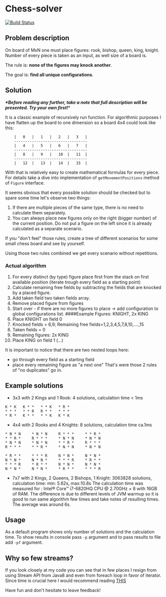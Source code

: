 # Chess-solver
[![Build Status](https://travis-ci.org/FrancoCorleone/chess-solver.png?branch=master)](https://travis-ci.org/FrancoCorleone/chess-solver)

## Problem description
On board of MxN one must place figures: rook, bishop, queen, king, knight. Number of every piece is taken as an input, as well size of a board is.

The rule is: **none of the figures may knock another**.

The goal is: **find all unique configurations**.
## Solution
***\*Before reading any further, take a note that full description will be presented. Try your own first!***\*



It is a classic example of recursively run function. For algorithmic purposes I have flatten up the board to one dimension so a board 4x4 could look like this:
```
    |   0   |   1   |   2   |   3   |
    ---------------------------------
    |   4   |   5   |   6   |   7   |
    ---------------------------------
    |   8   |   9   |   10  |   11  |
    ---------------------------------
    |   12  |   13  |   14  |   15  |
```
With that is relatively easy to create mathematical formulas for every piece. For details take a dive into implementation of `getMovementPositions` method of `Figure` interface.

It seems obvious that every possible solution should be checked but to spare some time let's observe two things:
1. If there are multiple pieces of the same type, there is no need to calculate them separately.
2. You can always place new figures only on the right (bigger number) of the current position. Do not put a figure on the left since it is already calculated as a separate scenario.

If you "don't feel" those rules, create a tree of different scenarios for some small chess board and see by yourself.

Using those two rules combined we get every scenario without repetitions.

### Actual algorithm
1. For every distinct (by type) figure place first from the stack on first available position (iterate trough every field as a starting point)
2. Calculate remaining free fields by subtracting the fields that are knocked by a placed figure.
3. Add taken field two taken fields array.
4. Remove placed figure from figures
5. Start over - if there are no more figures to place -> add configuration to global configurations list.
####Example
Figures: KNIGHT, 2x KING
1. Place KNIGHT on field 0
2. Knocked fields = 6,9; Remaining free fields=1,2,3,4,5,7,8,10,....,15
3. Taken fields = 0
4. Remaining figures: 2x KING
5. Place KING on field 1 (...)

It is important to notice that there are two nested loops here: 
- go through every field as a starting field
- place every remaining figure as "a next one"
That's were those 2 rules of "no duplicates" go in.

## Example solutions
- 3x3 with 2 Kings and 1 Rook: 4 solutions, calculation time < 1ms
```
K * K   K * *   * * K   * R *
* * *   * * R   R * *   * * *
* R *   K * *   * * K   K * K
```
- 4x4 with 2 Rooks and 4 Knights: 8 solutions, calculation time ca.1ms
```
* N * N     * N * N     R * * *     * * R *
* * R *     R * * *     * N * N     * N * N
* N * N     * N * N     * * R *     R * * *
R * * *     * * R *     * N * N     * N * N

* R * *     * * * R     N * N *     N * N *
N * N *     N * N *     * * * R     * R * *
* * * R     * R * *     N * N *     N * N *
N * N *     N * N *     * R * *     * * * R      
```
- 7x7 with 2 Kings, 2 Queens, 2 Bishops, 1 Knight: 3063828 solutions, calculation time: min: 5.62s, max:10.8s
The calculation time was measured for : Intel® Core™ i7-6820HQ CPU @ 2.70GHz × 8 with 16GB of RAM. The difference is due to different levels of JVM warmup so it is good to run same algorithm few times and take notes of resulting times.
The average was around 6s. 

## Usage
As a default program shows only number of solutions and the calculation time. To show results in console pass `-p` argument and to pass results to file add `-pf` argument.

## Why so few streams?
If you look closely at my code you can see that in few places I resign from using Stream API from Java8 and even from foreach loop in favor of iterator.
Since time is crucial here I would recommend reading [THIS](https://blog.takipi.com/benchmark-how-java-8-lambdas-and-streams-can-make-your-code-5-times-slower/)

Have fun and don't hesitate to leave feedback!